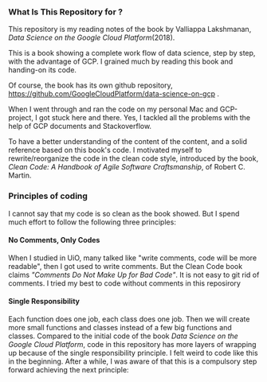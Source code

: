 ### What Is This Repository for ?

This repository is my reading notes of the book by Valliappa Lakshmanan, _Data Science on the Google Cloud Platform_(2018).

This is a book showing a complete work flow of data science, step by step, with the advantage of GCP. I grained much by reading this book and handing-on its code.

Of course, the book has its own github repository, https://github.com/GoogleCloudPlatform/data-science-on-gcp .

When I went through and ran the code on my personal Mac and GCP-project, I got stuck here and there. Yes, I tackled all the problems with the help of GCP documents and Stackoverflow. 

To have a better understanding of the content of the content, and a solid reference based on this book's code. I motivated myself to rewrite/reorganize the code in the clean code style, introduced by the book, _Clean Code: A Handbook of Agile Software Craftsmanship_, of Robert C. Martin.

### Principles of coding 
I cannot say that my code is so clean as the book showed. But I spend much effort to follow the following three principles: 

#### No Comments, Only Codes
When I studied in UiO, many talked like "write comments, code will be more readable", then I got used to write comments. But the Clean Code book claims *"Comments Do Not Make Up for Bad Code"*. It is not easy to git rid of comments. I tried my best to code without comments in this reposirory

#### Single Responsibility
Each function does one job, each class does one job. Then we will create more small functions and classes instead of a few big functions and classes. 
Compared to the initial code of the book _Data Science on the Google Cloud Platform_, code in this repository has more layers of wrapping up because of 
the single responsibility principle. I felt weird to code like this in the beginning. After a while, I was aware of that this is a compulsory step forward 
achieving the next principle:

  

